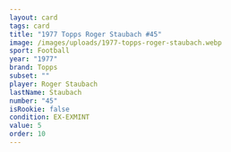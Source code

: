 ```yaml
---
layout: card
tags: card
title: "1977 Topps Roger Staubach #45"
image: /images/uploads/1977-topps-roger-staubach.webp
sport: Football
year: "1977"
brand: Topps
subset: ""
player: Roger Staubach
lastName: Staubach
number: "45"
isRookie: false
condition: EX-EXMINT
value: 5
order: 10
---
```

